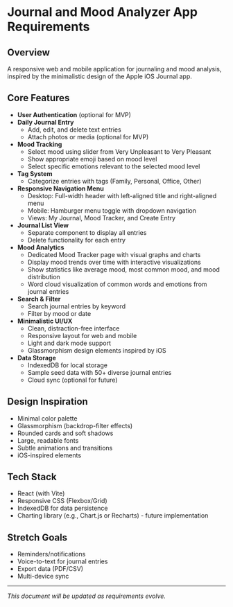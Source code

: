 # Journal and Mood Analyzer App Requirements

## Overview
A responsive web and mobile application for journaling and mood analysis, inspired by the minimalistic design of the Apple iOS Journal app.

## Core Features
- **User Authentication** (optional for MVP)
- **Daily Journal Entry**
  - Add, edit, and delete text entries
  - Attach photos or media (optional for MVP)
- **Mood Tracking**
  - Select mood using slider from Very Unpleasant to Very Pleasant
  - Show appropriate emoji based on mood level
  - Select specific emotions relevant to the selected mood level
- **Tag System**
  - Categorize entries with tags (Family, Personal, Office, Other)
- **Responsive Navigation Menu**
  - Desktop: Full-width header with left-aligned title and right-aligned menu
  - Mobile: Hamburger menu toggle with dropdown navigation
  - Views: My Journal, Mood Tracker, and Create Entry
- **Journal List View**
  - Separate component to display all entries
  - Delete functionality for each entry
- **Mood Analytics**
  - Dedicated Mood Tracker page with visual graphs and charts
  - Display mood trends over time with interactive visualizations
  - Show statistics like average mood, most common mood, and mood distribution
  - Word cloud visualization of common words and emotions from journal entries
- **Search & Filter**
  - Search journal entries by keyword
  - Filter by mood or date
- **Minimalistic UI/UX**
  - Clean, distraction-free interface
  - Responsive layout for web and mobile
  - Light and dark mode support
  - Glassmorphism design elements inspired by iOS
- **Data Storage**
  - IndexedDB for local storage
  - Sample seed data with 50+ diverse journal entries
  - Cloud sync (optional for future)

## Design Inspiration
- Minimal color palette
- Glassmorphism (backdrop-filter effects)
- Rounded cards and soft shadows
- Large, readable fonts
- Subtle animations and transitions
- iOS-inspired elements

## Tech Stack
- React (with Vite)
- Responsive CSS (Flexbox/Grid)
- IndexedDB for data persistence
- Charting library (e.g., Chart.js or Recharts) - future implementation

## Stretch Goals
- Reminders/notifications
- Voice-to-text for journal entries
- Export data (PDF/CSV)
- Multi-device sync

---

*This document will be updated as requirements evolve.*

